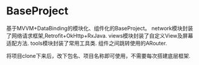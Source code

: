 # BaseProject
基于MVVM+DataBinding的模块化、组件化的BaseProject。
network模块封装了网络请求框架,Retrofit+OkHttp+RxJava.
views模块封装了自定义View及屏幕适配方法.
tools模块封装了常用工具类.
组件之间跳转使用的ARouter.

将项目clone下来后，改下包名、项目名称即可使用，不需要每次搭建底层框架.
